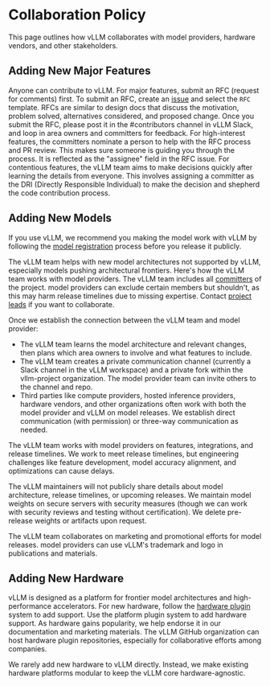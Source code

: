 # Collaboration Policy

This page outlines how vLLM collaborates with model providers, hardware vendors, and other stakeholders.

## Adding New Major Features

Anyone can contribute to vLLM. For major features, submit an RFC (request for comments) first. To submit an RFC, create an [issue](https://github.com/vllm-project/vllm/issues/new/choose) and select the `RFC` template.
RFCs are similar to design docs that discuss the motivation, problem solved, alternatives considered, and proposed change.
Once you submit the RFC, please post it in the #contributors channel in vLLM Slack, and loop in area owners and committers for feedback.
For high-interest features, the committers nominate a person to help with the RFC process and PR review. This makes sure someone is guiding you through the process. It is reflected as the "assignee" field in the RFC issue. 
For contentious features, the vLLM team aims to make decisions quickly after learning the details from everyone. This involves assigning a committer as the DRI (Directly Responsible Individual) to make the decision and shepherd the code contribution process.

## Adding New Models

If you use vLLM, we recommend you making the model work with vLLM by following the [model registration](../contributing/model/registration.md) process before you release it publicly.

The vLLM team helps with new model architectures not supported by vLLM, especially models pushing architectural frontiers.
Here's how the vLLM team works with model providers. The vLLM team includes all [committers](./committers.md) of the project. model providers can exclude certain members but shouldn't, as this may harm release timelines due to missing expertise. Contact [project leads](./process.md) if you want to collaborate.

Once we establish the connection between the vLLM team and model provider:

- The vLLM team learns the model architecture and relevant changes, then plans which area owners to involve and what features to include.
- The vLLM team creates a private communication channel (currently a Slack channel in the vLLM workspace) and a private fork within the vllm-project organization. The model provider team can invite others to the channel and repo.
- Third parties like compute providers, hosted inference providers, hardware vendors, and other organizations often work with both the model provider and vLLM on model releases. We establish direct communication (with permission) or three-way communication as needed.

The vLLM team works with model providers on features, integrations, and release timelines. We work to meet release timelines, but engineering challenges like feature development, model accuracy alignment, and optimizations can cause delays.

The vLLM maintainers will not publicly share details about model architecture, release timelines, or upcoming releases. We maintain model weights on secure servers with security measures (though we can work with security reviews and testing without certification). We delete pre-release weights or artifacts upon request.

The vLLM team collaborates on marketing and promotional efforts for model releases. model providers can use vLLM's trademark and logo in publications and materials.

## Adding New Hardware

vLLM is designed as a platform for frontier model architectures and high-performance accelerators.
For new hardware, follow the [hardware plugin](../design/plugin_system.md) system to add support.
Use the platform plugin system to add hardware support.
As hardware gains popularity, we help endorse it in our documentation and marketing materials.
The vLLM GitHub organization can host hardware plugin repositories, especially for collaborative efforts among companies.

We rarely add new hardware to vLLM directly. Instead, we make existing hardware platforms modular to keep the vLLM core hardware-agnostic.

